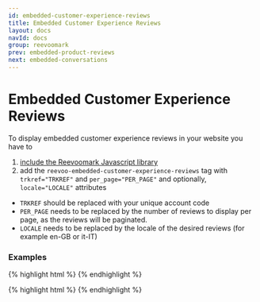 ```yaml
---
id: embedded-customer-experience-reviews
title: Embedded Customer Experience Reviews
layout: docs
navId: docs
group: reevoomark
prev: embedded-product-reviews
next: embedded-conversations
---
```


# Embedded Customer Experience Reviews

To display embedded customer experience reviews in your website you have to

1. [include the Reevoomark Javascript library](../javascript-library)
2. add the `reevoo-embedded-customer-experience-reviews` tag with `trkref="TRKREF"` and `per_page="PER_PAGE"` and optionally, `locale="LOCALE"` attributes

* `TRKREF` should be replaced with your unique account code
* `PER_PAGE` needs to be replaced by the number of reviews to display per page, as the reviews will be paginated.
* `LOCALE` needs to be replaced by the locale of the desired reviews (for example en-GB or it-IT)

### Examples

{% highlight html %}
<reevoo-embedded-customer-experience-reviews  trkref="TRKREF" per-page="10"></reevoo-embedded-customer-experience-reviews>
{% endhighlight %}


{% highlight html %}
<reevoo-embedded-customer-experience-reviews  trkref="TRKREF" per-page="10" locale="en-GB"></reevoo-embedded-customer-experience-reviews>
{% endhighlight %}
